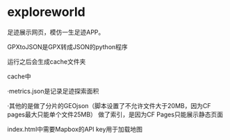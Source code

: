 # exploreworld
足迹展示网页，模仿一生足迹APP。

GPXtoJSON是GPX转成JSON的python程序

运行之后会生成cache文件夹

cache中

·metrics.json是记录足迹探索面积

·其他的是做了分片的GEOjson（脚本设置了不允许文件大于20MB，因为CF pages最大只能单个文件25MB）
做了索引，是因为CF Pages只能展示静态页面


index.html中需要Mapbox的API key用于加载地图
